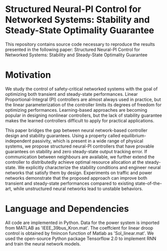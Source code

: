 # Structured Neural-PI Control for Networked Systems: Stability and Steady-State Optimality Guarantee
This repository contains source code necessary to reproduce the results presented in the following paper:
Structured Neural-PI Control for Networked Systems: Stability and Steady-State Optimality Guarantee 




# Motivation
We study the control of safety-critical networked systems with the goal of optimizing both transient and steady-state performances. Linear Proportional-Integral (PI)  controllers are almost always used in practice, but the linear parameterization of the controller limits its degrees of freedom for optimizing performances. Learning-based approaches are becoming popular in designing nonlinear controllers, but the lack of stability guarantee makes the learned controllers difficult to apply for practical applications. 

This paper bridges the gap between neural network-based controller design and stability guarantees. Using a property called equilibrium-independent passivity, which is present in a wide range of physical systems, we propose structured neural-PI controllers that have provable guarantees on stability and zero steady-state output tracking error. If communication between neighbours are available, we further extend the controller to distributedly achieve optimal resource allocation at the steady-state. We explicitly characterize the stability conditions and engineer neural networks that satisfy them by design. Experiments on traffic and power networks demonstrate that the proposed approach can improve both transient and steady-state performances compared to existing state-of-the-art, while unstructured neural networks lead to unstable behaviors. 


# Language and Dependencies
All code are implemented in Python. Data for the power system is imported from MATLAB as 'IEEE_39bus_Kron.mat'. The coeffcient for linear droop control is obtained by fmincon function of Matlab as 'Sol_linear.mat'. We used the open-source Python package Tensorflow 2.0 to implement RNN and train the neural network models.

